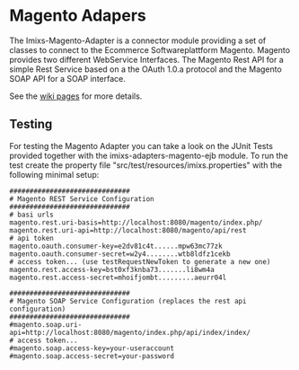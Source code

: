 # Magento Adapers

The Imixs-Magento-Adapter is a connector module providing a set of classes to connect to the Ecommerce Softwareplattform Magento. Magento provides two different WebService Interfaces. The Magento Rest API for a simple Rest Service based on a the OAuth 1.0.a protocol and the Magento SOAP API for a SOAP interface.

See the [wiki pages](https://github.com/imixs/imixs-adapters/wiki) for more details.

## Testing 
For testing the Magento Adapter you can take a look on the JUnit Tests provided together with the imixs-adapters-magento-ejb module. 
To run the test create the property file "src/test/resources/imixs.properties" 
with the following minimal setup:



	
	##############################
	# Magento REST Service Configuration 
	##############################
	# basi urls
	magento.rest.uri-basis=http://localhost:8080/magento/index.php/
	magento.rest.uri-api=http://localhost:8080/magento/api/rest
	# api token 
	magento.oauth.consumer-key=e2dv81c4t......mpw63mc77zk
	magento.oauth.consumer-secret=w2y4........wtb8ldfz1cekb
	# access token... (use testRequestNewToken to generate a new one)
	magento.rest.access-key=bst0xf3knba73.......li8wm4a
	magento.rest.access-secret=mhoifjombt.........aeurr04l
	
	##############################
	# Magento SOAP Service Configuration (replaces the rest api configuration)
	##############################
	#magento.soap.uri-api=http://localhost:8080/magento/index.php/api/index/index/
	# access token...
	#magento.soap.access-key=your-useraccount
	#magento.soap.access-secret=your-password

